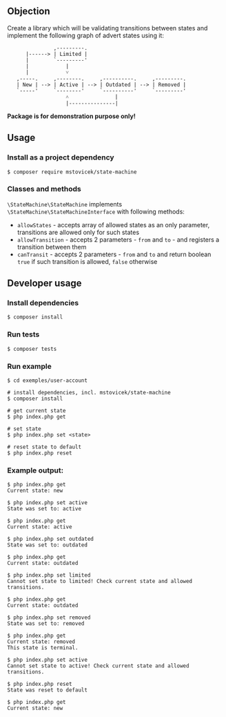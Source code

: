## Objection

Create a library which will be validating transitions between states and implement the following graph of advert
states using it:

```
               ,---------.
      |------> | Limited |
      |        `---------'
      |            |
      |            ˅
   ,-----.     ,--------.     ,----------.     ,---------.
   | New | --> | Active | --> | Outdated | --> | Removed |
   `-----'     `--------'     `----------'     `---------'
                   ˄               |
                   |---------------|
```

**Package is for demonstration purpose only!**


## Usage

### Install as a project dependency

```
$ composer require mstovicek/state-machine
```

### Classes and methods

`\StateMachine\StateMachine` implements `\StateMachine\StateMachineInterface` with following methods:
- `allowStates` - accepts array of allowed states as an only parameter, transitions are allowed only for such states
- `allowTransition` - accepts 2 parameters - `from` and `to` - and registers a transition between them
- `canTransit` - accepts 2 parameters - `from` and `to` and return boolean `true` if such transition is allowed, `false` otherwise


## Developer usage

### Install dependencies

```
$ composer install
```

### Run tests

```
$ composer tests
```

### Run example

```
$ cd exemples/user-account

# install dependencies, incl. mstovicek/state-machine
$ composer install

# get current state
$ php index.php get

# set state
$ php index.php set <state>

# reset state to default
$ php index.php reset
```

### Example output:

```
$ php index.php get
Current state: new

$ php index.php set active
State was set to: active

$ php index.php get
Current state: active

$ php index.php set outdated
State was set to: outdated

$ php index.php get
Current state: outdated

$ php index.php set limited
Cannot set state to limited! Check current state and allowed transitions.

$ php index.php get
Current state: outdated

$ php index.php set removed
State was set to: removed

$ php index.php get
Current state: removed
This state is terminal.

$ php index.php set active
Cannot set state to active! Check current state and allowed transitions.

$ php index.php reset
State was reset to default

$ php index.php get
Current state: new
```
